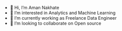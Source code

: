 - 👋 Hi, I’m Aman Nakhate 
- 👀 I’m interested in Analytics and Machine Learning
- 🌱 I’m currently working as Freelance Data Engineer  
- 💞️ I’m looking to collaborate on Open source

<!---
striver46/striver46 is a ✨ special ✨ repository because its `README.md` (this file) appears on your GitHub profile.
You can click the Preview link to take a look at your changes.
--->
